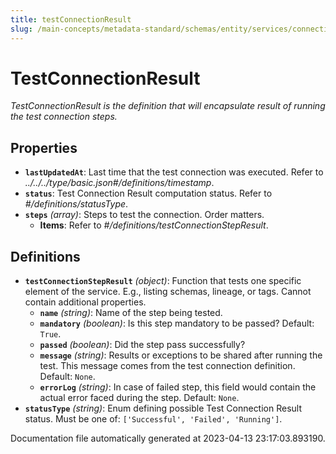 ```yaml
---
title: testConnectionResult
slug: /main-concepts/metadata-standard/schemas/entity/services/connections/testconnectionresult
---
```


# TestConnectionResult

*TestConnectionResult is the definition that will encapsulate result of running the test connection steps.*

## Properties

- **`lastUpdatedAt`**: Last time that the test connection was executed. Refer to *../../../type/basic.json#/definitions/timestamp*.
- **`status`**: Test Connection Result computation status. Refer to *#/definitions/statusType*.
- **`steps`** *(array)*: Steps to test the connection. Order matters.
  - **Items**: Refer to *#/definitions/testConnectionStepResult*.
## Definitions

- **`testConnectionStepResult`** *(object)*: Function that tests one specific element of the service. E.g., listing schemas, lineage, or tags. Cannot contain additional properties.
  - **`name`** *(string)*: Name of the step being tested.
  - **`mandatory`** *(boolean)*: Is this step mandatory to be passed? Default: `True`.
  - **`passed`** *(boolean)*: Did the step pass successfully?
  - **`message`** *(string)*: Results or exceptions to be shared after running the test. This message comes from the test connection definition. Default: `None`.
  - **`errorLog`** *(string)*: In case of failed step, this field would contain the actual error faced during the step. Default: `None`.
- **`statusType`** *(string)*: Enum defining possible Test Connection Result status. Must be one of: `['Successful', 'Failed', 'Running']`.


Documentation file automatically generated at 2023-04-13 23:17:03.893190.
